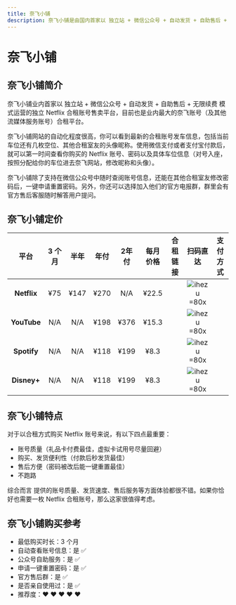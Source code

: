 ```yaml
---
title: 奈飞小铺
description: 奈飞小铺是由国内首家以 独立站 + 微信公众号 + 自动发货 + 自助售后 + 无限续费 模式运营的独立 Netflix 合租账号售卖平台，目前也是业内最大的奈飞账号（及其他流媒体服务账号）合租平台。
---
```


# 奈飞小铺

## 奈飞小铺简介

奈飞小铺业内首家以 独立站 + 微信公众号 + 自动发货 + 自助售后 + 无限续费 模式运营的独立 Netflix 合租账号售卖平台，目前也是业内最大的奈飞账号（及其他流媒体服务账号）合租平台。

奈飞小铺网站的自动化程度很高，你可以看到最新的合租账号发车信息，包括当前车位还有几枚空位、其他合租室友的头像昵称。使用微信支付或者支付宝付款后，就可以第一时间查看你购买的 Netflix 账号、密码以及具体车位信息（对号入座，按照分配给你的车位进去奈飞网站，修改昵称和头像）。

奈飞小铺除了支持在微信公众号中随时查阅账号信息，还能在其他合租室友修改密码后，一键申请重置密码。另外，你还可以选择加入他们的官方电报群，群里会有官方售后客服随时解答用户提问。

## 奈飞小铺定价 <Badge text="优惠码: theonf" />

|    平台     | 3 个月 | 半年 | 年付 | 2年付 | 每月价格 |                                合租链接                                 |                      扫码直达                      |                                     支付方式                                     |
| :---------: | :----: | :--: | :--: | :---: | :------: | :---------------------------------------------------------------------: | :------------------------------------------------: | :------------------------------------------------------------------------------: |
| **Netflix** |  ¥75   | ¥147 | ¥270 |  N/A  |  ¥22.5   | <Pill name="官网直达" link="https://itheo.top/ihezu" rel="sponsored" /> | ![ihezu =80x](https://i.theojs.cn/docs/ihezu.webp) | <iconify-icon icon="bi:alipay" width="24" style="color: #1677FF"></iconify-icon> |
| **YouTube** |  N/A   | N/A  | ¥198 | ¥376  |  ¥15.3   | <Pill name="官网直达" link="https://itheo.top/ihezu" rel="sponsored" /> | ![ihezu =80x](https://i.theojs.cn/docs/ihezu.webp) | <iconify-icon icon="bi:alipay" width="24" style="color: #1677FF"></iconify-icon> |
| **Spotify** |  N/A   | N/A  | ¥118 | ¥199  |   ¥8.3   | <Pill name="官网直达" link="https://itheo.top/ihezu" rel="sponsored" /> | ![ihezu =80x](https://i.theojs.cn/docs/ihezu.webp) | <iconify-icon icon="bi:alipay" width="24" style="color: #1677FF"></iconify-icon> |
| **Disney+** |  N/A   | N/A  | ¥118 | ¥199  |   ¥8.3   | <Pill name="官网直达" link="https://itheo.top/ihezu" rel="sponsored" /> | ![ihezu =80x](https://i.theojs.cn/docs/ihezu.webp) | <iconify-icon icon="bi:alipay" width="24" style="color: #1677FF"></iconify-icon> |

## 奈飞小铺特点

对于以合租方式购买 Netflix 账号来说，有以下四点最重要：

- 账号质量（礼品卡付费最佳，虚拟卡试用号尽量回避）
- 购买、发货便利性（付款后秒发货最佳）
- 售后方便（密码被改后能一键重置最佳）
- 不跑路

综合而言 <Pill name="奈飞小铺" link="https://itheo.top/ihezu" image="https://encrypted-tbn0.gstatic.com/images?q=tbn:ANd9GcRT5w-gXnmsI24DmoYkt-1EpkL_nY0O1p8p4Q&s" alt="奈飞小铺图标" rel="sponsored" /> 提供的账号质量、发货速度、售后服务等方面体验都很不错。如果你恰好也需要一枚 Netflix 合租账号，那么这家很值得考虑。

## 奈飞小铺购买参考

- 最低购买时长：3 个月
- 自动查看账号信息：是 ✅
- 公众号自助服务：是 ✅
- 申请一键重置密码：是 ✅
- 官方售后群：是 ✅
- 是否亲自使用过：是 ✅
- 推荐度：❤ ❤ ❤ ❤ ❤
